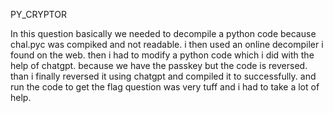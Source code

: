 PY_CRYPTOR

In this question basically we needed to decompile a python code because chal.pyc was compiked and not readable.
i then used an online decompiler i found on the web.
then i had to modify a python code which i did with the help of chatgpt.
because we have the passkey but the code is reversed.
than i finally reversed it using chatgpt and compiled it to successfully. and run the code to get the flag
question was very tuff and i had to take a lot of help.
